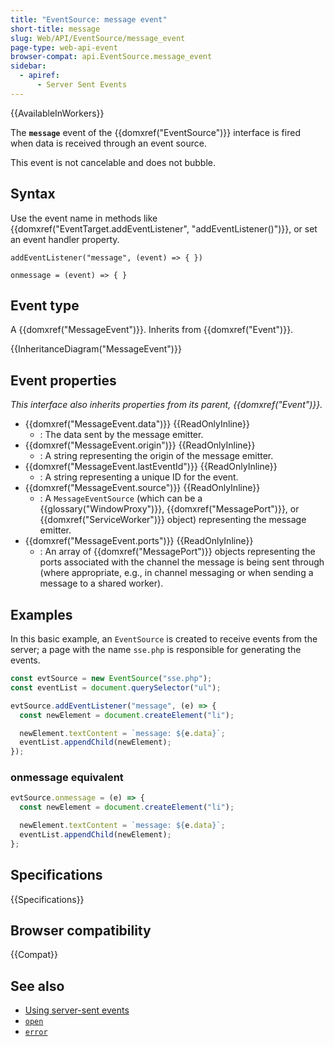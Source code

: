 ```yaml
---
title: "EventSource: message event"
short-title: message
slug: Web/API/EventSource/message_event
page-type: web-api-event
browser-compat: api.EventSource.message_event
sidebar:
  - apiref:
      - Server Sent Events
---
```


{{AvailableInWorkers}}

The **`message`** event of the {{domxref("EventSource")}} interface is fired when data is received through an event source.

This event is not cancelable and does not bubble.

## Syntax

Use the event name in methods like {{domxref("EventTarget.addEventListener", "addEventListener()")}}, or set an event handler property.

```js-nolint
addEventListener("message", (event) => { })

onmessage = (event) => { }
```

## Event type

A {{domxref("MessageEvent")}}. Inherits from {{domxref("Event")}}.

{{InheritanceDiagram("MessageEvent")}}

## Event properties

_This interface also inherits properties from its parent, {{domxref("Event")}}._

- {{domxref("MessageEvent.data")}} {{ReadOnlyInline}}
  - : The data sent by the message emitter.
- {{domxref("MessageEvent.origin")}} {{ReadOnlyInline}}
  - : A string representing the origin of the message emitter.
- {{domxref("MessageEvent.lastEventId")}} {{ReadOnlyInline}}
  - : A string representing a unique ID for the event.
- {{domxref("MessageEvent.source")}} {{ReadOnlyInline}}
  - : A `MessageEventSource` (which can be a {{glossary("WindowProxy")}}, {{domxref("MessagePort")}}, or {{domxref("ServiceWorker")}} object) representing the message emitter.
- {{domxref("MessageEvent.ports")}} {{ReadOnlyInline}}
  - : An array of {{domxref("MessagePort")}} objects representing the ports associated with the channel the message is being sent through (where appropriate, e.g., in channel messaging or when sending a message to a shared worker).

## Examples

In this basic example, an `EventSource` is created to receive events from the server; a page with the name `sse.php` is responsible for generating the events.

```js
const evtSource = new EventSource("sse.php");
const eventList = document.querySelector("ul");

evtSource.addEventListener("message", (e) => {
  const newElement = document.createElement("li");

  newElement.textContent = `message: ${e.data}`;
  eventList.appendChild(newElement);
});
```

### onmessage equivalent

```js
evtSource.onmessage = (e) => {
  const newElement = document.createElement("li");

  newElement.textContent = `message: ${e.data}`;
  eventList.appendChild(newElement);
};
```

## Specifications

{{Specifications}}

## Browser compatibility

{{Compat}}

## See also

- [Using server-sent events](/en-US/docs/Web/API/Server-sent_events/Using_server-sent_events)
- [`open`](/en-US/docs/Web/API/EventSource/open_event)
- [`error`](/en-US/docs/Web/API/EventSource/error_event)
